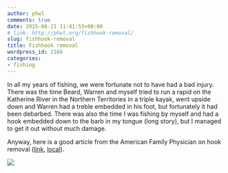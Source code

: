 ```yaml
---
author: phwl
comments: true
date: 2015-06-21 11:41:53+00:00
# link: http://phwl.org/fishhook-removal/
slug: fishhook-removal
title: Fishhook removal
wordpress_id: 2166
categories:
- fishing
---
```


In all my years of fishing, we were fortunate not to have had a bad injury. There was the time Beard, Warren and myself tried to run a rapid on the Katherine River in the Northern Territories in a triple kayak, went upside down and Warren had a treble embedded in his foot, but fortunately it had been debarbed. There was also the time I was fishing by myself and had a hook embedded down to the barb in my tongue (long story), but I managed to get it out without much damage.

Anyway, here is a good article from the American Family Physician on hook removal ([link](http://www.aafp.org/afp/2001/0601/p2231.html), [local](/assets/images/2015/06/fishhookremoval.pdf)).




![](http://www.aafp.org/afp/2001/0601/afp20010601p2231-f3.gif)
